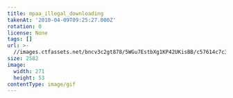 ```yaml
---
title: mpaa_illegal_downloading
takenAt: '2010-04-09T09:25:27.000Z'
rotation: 0
license: None
tags: []
url: >-
  //images.ctfassets.net/bncv3c2gt878/5WGu7EstbXg1KP42UKisBB/c57614c7c3bd1e7fe676087205457511/mpaa_illegal_downloading_4505063264_o
size: 2582
image:
  width: 271
  height: 53
contentType: image/gif
---
```


